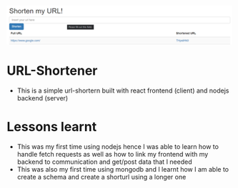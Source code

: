 ![Ui](docs/Screenshot.png)

# URL-Shortener

- This is a simple url-shortern built with react frontend (client) and nodejs backend (server)

# Lessons learnt

- This was my first time using nodejs hence I was able to learn how to handle fetch requests as well as how to link my frontend with my backend to communication and get/post data that I needed
- This was also my first time using mongodb and I learnt how I am able to create a schema and create a shorturl using a longer one

